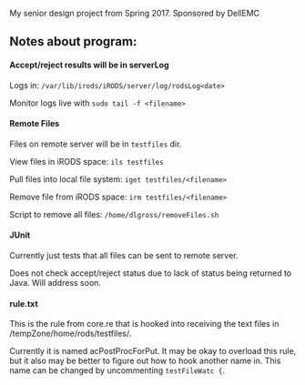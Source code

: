 My senior design project from Spring 2017. Sponsored by DellEMC

## Notes about program:

#### Accept/reject results will be in serverLog
Logs in: `/var/lib/irods/iRODS/server/log/rodsLog<date>`

Monitor logs live with `sudo tail -f <filename>`

#### Remote Files
Files on remote server will be in `testfiles` dir.

View files in iRODS space: `ils testfiles`

Pull files into local file system: `iget testfiles/<filename>`

Remove file from iRODS space: `irm testfiles/<filename>`

Script to remove all files: `/home/dlgross/removeFiles.sh`

#### JUnit
Currently just tests that all files can be sent to remote server.

Does not check accept/reject status due to lack of status being returned to Java. Will address soon.

#### rule.txt
This is the rule from core.re that is hooked into receiving the text files in /tempZone/home/rods/testfiles/.

Currently it is named acPostProcForPut. It may be okay to overload this rule, but it also may be better to figure out how to hook another name in. This name can be changed by uncommenting `testFileWatc {`.
